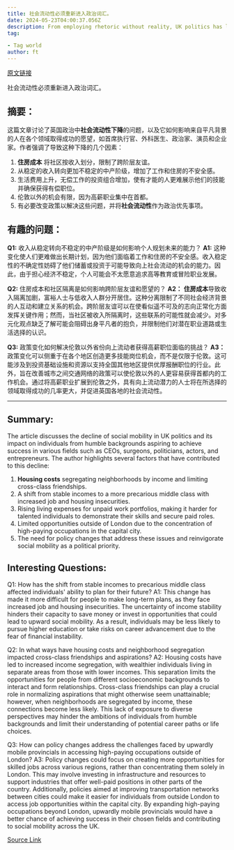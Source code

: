 ```yaml
---
title: 社会流动性必须重新进入政治词汇。
date: 2024-05-23T04:00:37.056Z
description: From employing rhetoric without reality, UK politics has lately given up on both — this needs to change
tag: 

- Tag world
author: ft
---
```


[原文链接](https://ft.com/content/7cd0d3a8-9971-49a8-a7f5-85731d94fc70)

社会流动性必须重新进入政治词汇。

## 摘要：
这篇文章讨论了英国政治中**社会流动性下降**的问题，以及它如何影响来自平凡背景的人在各个领域取得成功的愿望，如首席执行官、外科医生、政治家、演员和企业家。作者强调了导致这种下降的几个因素：

1. **住房成本** 将社区按收入划分，限制了跨阶层友谊。
2. 从稳定的收入转向更加不稳定的中产阶级，增加了工作和住房的不安全感。
3. 生活费用上升，无偿工作的投资组合增加，使有才能的人更难展示他们的技能并确保获得有偿职位。
4. 伦敦以外的机会有限，因为高薪职业集中在首都。
5. 有必要改变政策以解决这些问题，并将**社会流动性**作为政治优先事项。


## 有趣的问题：
**Q1:** 收入从稳定转向不稳定的中产阶级是如何影响个人规划未来的能力？
**A1:** 这种变化使人们更难做出长期计划，因为他们面临着工作和住房的不安全感。收入稳定性的不确定性妨碍了他们储蓄或投资于可能导致向上社会流动的机会的能力。因此，由于担心经济不稳定，个人可能会不太愿意追求高等教育或冒险职业发展。

**Q2:** 住房成本和社区隔离是如何影响跨阶层友谊和愿望的？
**A2：** **住房成本**导致收入隔离加剧，富裕人士与低收入人群分开居住。这种分离限制了不同社会经济背景的人互动和建立关系的机会。跨阶层友谊可以在使看似遥不可及的志向正常化方面发挥关键作用；然而，当社区被收入所隔离时，这些联系的可能性就会减少。对多元化观点缺乏了解可能会阻碍出身平凡者的抱负，并限制他们对潜在职业道路或生活选择的认识。

**Q3:** 政策变化如何解决伦敦以外省份向上流动者获得高薪职位面临的挑战？
**A3：** 政策变化可以侧重于在各个地区创造更多技能岗位机会，而不是仅限于伦敦。这可能涉及到投资基础设施和资源以支持全国其他地区提供优厚报酬职位的行业。此外，旨在改善城市之间交通网络的政策可以使伦敦以外的人更容易获得首都内的工作机会。通过将高薪职业扩展到伦敦之外，具有向上流动潜力的人士将在所选择的领域取得成功的几率更大，并促进英国各地的社会流动性。

---

## Summary:
The article discusses the decline of social mobility in UK politics and its impact on individuals from humble backgrounds aspiring to achieve success in various fields such as CEOs, surgeons, politicians, actors, and entrepreneurs. The author highlights several factors that have contributed to this decline:

1. **Housing costs** segregating neighborhoods by income and limiting cross-class friendships.
2. A shift from stable incomes to a more precarious middle class with increased job and housing insecurities.
3. Rising living expenses for unpaid work portfolios, making it harder for talented individuals to demonstrate their skills and secure paid roles.
4. Limited opportunities outside of London due to the concentration of high-paying occupations in the capital city.
5. The need for policy changes that address these issues and reinvigorate social mobility as a political priority.

## Interesting Questions:
Q1: How has the shift from stable incomes to precarious middle class affected individuals' ability to plan for their future?
A1: This change has made it more difficult for people to make long-term plans, as they face increased job and housing insecurities. The uncertainty of income stability hinders their capacity to save money or invest in opportunities that could lead to upward social mobility. As a result, individuals may be less likely to pursue higher education or take risks on career advancement due to the fear of financial instability.

Q2: In what ways have housing costs and neighborhood segregation impacted cross-class friendships and aspirations?
A2: Housing costs have led to increased income segregation, with wealthier individuals living in separate areas from those with lower incomes. This separation limits the opportunities for people from different socioeconomic backgrounds to interact and form relationships. Cross-class friendships can play a crucial role in normalizing aspirations that might otherwise seem unattainable; however, when neighborhoods are segregated by income, these connections become less likely. This lack of exposure to diverse perspectives may hinder the ambitions of individuals from humble backgrounds and limit their understanding of potential career paths or life choices.

Q3: How can policy changes address the challenges faced by upwardly mobile provincials in accessing high-paying occupations outside of London?
A3: Policy changes could focus on creating more opportunities for skilled jobs across various regions, rather than concentrating them solely in London. This may involve investing in infrastructure and resources to support industries that offer well-paid positions in other parts of the country. Additionally, policies aimed at improving transportation networks between cities could make it easier for individuals from outside London to access job opportunities within the capital city. By expanding high-paying occupations beyond London, upwardly mobile provincials would have a better chance of achieving success in their chosen fields and contributing to social mobility across the UK.

[Source Link](https://ft.com/content/7cd0d3a8-9971-49a8-a7f5-85731d94fc70)

